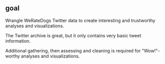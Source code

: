 ## goal
Wrangle WeRateDogs Twitter data to create interesting and trustworthy analyses and visualizations. 

The Twitter archive is great, but it only contains very basic tweet information. 

Additional gathering, then assessing and cleaning is required for "Wow!"-worthy analyses and visualizations.
